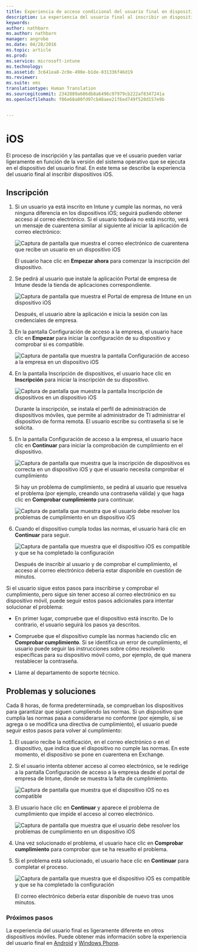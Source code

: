 ```yaml
---
title: Experiencia de acceso condicional del usuario final en dispositivos iOS
description: La experiencia del usuario final al inscribir un dispositivo iOS.
keywords: 
author: nathbarn
ms.author: nathbarn
manager: angrobe
ms.date: 04/28/2016
ms.topic: article
ms.prod: 
ms.service: microsoft-intune
ms.technology: 
ms.assetid: 3c641ea8-2c0e-490e-b1de-831336f46d19
ms.reviewer: 
ms.suite: ems
translationtype: Human Translation
ms.sourcegitcommit: 2342889a686db8a6496c97979cb222af8347241a
ms.openlocfilehash: f06e68a00fd97cb48aee21f6ed749f520d157e9b


---
```


# <a name="ios"></a>iOS

El proceso de inscripción y las pantallas que ve el usuario pueden variar ligeramente en función de la versión del sistema operativo que se ejecuta en el dispositivo del usuario final. En este tema se describe la experiencia del usuario final al inscribir dispositivos iOS.

## <a name="enrolling"></a>Inscripción

1.  Si un usuario ya está inscrito en Intune y cumple las normas, no verá ninguna diferencia en los dispositivos iOS; seguirá pudiendo obtener acceso al correo electrónico. Si el usuario todavía no está inscrito, verá un mensaje de cuarentena similar al siguiente al iniciar la aplicación de correo electrónico:

    ![Captura de pantalla que muestra el correo electrónico de cuarentena que recibe un usuario en un dispositivo iOS](./media/ProtectEmail/EUX-iOS-Get-Started.PNG)

    El usuario hace clic en **Empezar ahora** para comenzar la inscripción del dispositivo.

2.  Se pedirá al usuario que instale la aplicación Portal de empresa de Intune desde la tienda de aplicaciones correspondiente.

    ![Captura de pantalla que muestra el Portal de empresa de Intune en un dispositivo iOS](./media/ProtectEmail/EUX-iOS-intune-Company-Portal.png)

    Después, el usuario abre la aplicación e inicia la sesión con las credenciales de empresa.

3.  En la pantalla Configuración de acceso a la empresa, el usuario hace clic en **Empezar** para iniciar la configuración de su dispositivo y comprobar si es compatible.

    ![Captura de pantalla que muestra la pantalla Configuración de acceso a la empresa en un dispositivo iOS](./media/ProtectEmail/EUX-iOS-company-AccessSetup.png)

4.  En la pantalla Inscripción de dispositivos, el usuario hace clic en **Inscripción** para iniciar la inscripción de su dispositivo.

    ![Captura de pantalla que muestra la pantalla Inscripción de dispositivos en un dispositivo iOS](./media/ProtectEmail/EUX-iOS-device-Enrollment.png)

    Durante la inscripción, se instala el perfil de administración de dispositivos móviles, que permite al administrador de TI administrar el dispositivo de forma remota. El usuario escribe su contraseña si se le solicita.

5.  En la pantalla Configuración de acceso a la empresa, el usuario hace clic en **Continuar** para iniciar la comprobación de cumplimiento en el dispositivo.

    ![Captura de pantalla que muestra que la inscripción de dispositivos es correcta en un dispositivo iOS y que el usuario necesita comprobar el cumplimiento](./media/ProtectEmail/EUX-iOS-device-Compliance-Check.png)

    Si hay un problema de cumplimiento, se pedirá al usuario que resuelva el problema (por ejemplo, creando una contraseña válida) y que haga clic en **Comprobar cumplimiento** para continuar.

    ![Captura de pantalla que muestra que el usuario debe resolver los problemas de cumplimiento en un dispositivo iOS](./media/ProtectEmail/EUX-iOS-check-Compliance.png)

6.  Cuando el dispositivo cumpla todas las normas, el usuario hará clic en **Continuar** para seguir.

    ![Captura de pantalla que muestra que el dispositivo iOS es compatible y que se ha completado la configuración](./media/ProtectEmail/EUX-iOS-compliance-Check-Completed.png)

    Después de inscribir al usuario y de comprobar el cumplimiento, el acceso al correo electrónico debería estar disponible en cuestión de minutos.

Si el usuario sigue estos pasos para inscribirse y comprobar el cumplimiento, pero sigue sin tener acceso al correo electrónico en su dispositivo móvil, puede seguir estos pasos adicionales para intentar solucionar el problema:

-   En primer lugar, compruebe que el dispositivo está inscrito. De lo contrario, el usuario seguirá los pasos ya descritos.

-   Compruebe que el dispositivo cumple las normas haciendo clic en **Comprobar cumplimiento**. Si se identifica un error de cumplimiento, el usuario puede seguir las instrucciones sobre cómo resolverlo específicas para su dispositivo móvil como, por ejemplo, de qué manera restablecer la contraseña.

-   Llame al departamento de soporte técnico.

## <a name="issues-and-solutions"></a>Problemas y soluciones
Cada 8 horas, de forma predeterminada, se comprueban los dispositivos para garantizar que siguen cumpliendo las normas. Si un dispositivo que cumplía las normas pasa a considerarse no conforme (por ejemplo, si se agrega o se modifica una directiva de cumplimiento), el usuario puede seguir estos pasos para volver al cumplimiento:

1.  El usuario recibe la notificación, en el correo electrónico o en el dispositivo, que indica que el dispositivo no cumple las normas. En este momento, el dispositivo se pone en cuarentena en Exchange.

2.  Si el usuario intenta obtener acceso al correo electrónico, se le redirige a la pantalla Configuración de acceso a la empresa desde el portal de empresa de Intune, donde se muestra la falta de cumplimiento.

    ![Captura de pantalla que muestra que el dispositivo iOS no es compatible](./media/ProtectEmail/EUX-iOS-fallOut-Compliance.png)

3.  El usuario hace clic en **Continuar** y aparece el problema de cumplimiento que impide el acceso al correo electrónico.

    ![Captura de pantalla que muestra que el usuario debe resolver los problemas de cumplimiento en un dispositivo iOS](./media/ProtectEmail/EUX-iOS-check-Compliance.png)

4.  Una vez solucionado el problema, el usuario hace clic en **Comprobar cumplimiento** para comprobar que se ha resuelto el problema.

5.  Si el problema está solucionado, el usuario hace clic en **Continuar** para completar el proceso.

    ![Captura de pantalla que muestra que el dispositivo iOS es compatible y que se ha completado la configuración](./media/ProtectEmail/EUX-iOS-compliance-Check-Completed.png)

    El correo electrónico debería estar disponible de nuevo tras unos minutos.

### <a name="where-to-go-from-here"></a>Próximos pasos
La experiencia del usuario final es ligeramente diferente en otros dispositivos móviles. Puede obtener más información sobre la experiencia del usuario final en [Android](end-user-experience-conditional-access-android.md) y [Windows Phone](end-user-experience-conditional-access-winphone.md).



<!--HONumber=Jan17_HO1-->


